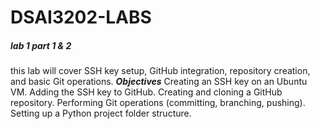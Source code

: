 # DSAI3202-LABS

##### lab 1 part 1 & 2 ####
this lab will cover  SSH key setup, GitHub integration, repository creation, and basic Git operations.
*****Objectives*****
 Creating an SSH key on an Ubuntu VM.
 Adding the SSH key to GitHub.
 Creating and cloning a GitHub repository.
 Performing Git operations (committing, branching, pushing).
 Setting up a Python project folder structure.
